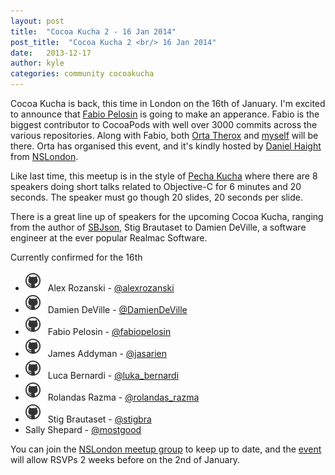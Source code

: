 ```yaml
---
layout: post
title:  "Cocoa Kucha 2 - 16 Jan 2014"
post_title:  "Cocoa Kucha 2 <br/> 16 Jan 2014"
date:   2013-12-17
author: kyle
categories: community cocoakucha
---
```


Cocoa Kucha is back, this time in London on the 16th of January. I'm excited to
announce that [Fabio Pelosin](https://twitter.com/fabiopelosin) is going to
make an apperance. Fabio is the biggest contributor to CocoaPods with well
over 3000 commits across the various repositories. Along with Fabio, both
[Orta Therox](https://twitter.com/orta) and [myself](https://twitter.com/kylefuller)
will be there. Orta has organised this event, and it's kindly hosted by
[Daniel Haight](https://twitter.com/daniel1of1) from [NSLondon](http://www.meetup.com/NSLondon/). 

<!-- more -->

Like last time, this meetup is in the style of [Pecha
Kucha](http://www.pechakucha.org/faq) where there are 8 speakers doing short
talks related to Objective-C for 6 minutes and 20 seconds. The speaker must go
though 20 slides, 20 seconds per slide.

There is a great line up of speakers for the upcoming Cocoa Kucha, ranging from
the author of [SBJson](http://cocoapods.org/?q=SBJSON), Stig Brautaset to
Damien DeVille, a software engineer at the ever popular Realmac Software.

Currently confirmed for the 16th

* [![perspx](/assets/blog_img/github_octokitty.png)](https://github.com/perspx/)  Alex Rozanski - [@alexrozanski](http://twitter.com/alexrozanski)
* [![ddeville](/assets/blog_img/github_octokitty.png)](https://github.com/ddeville/)   Damien DeVille - [@DamienDeVille](http://twitter.com/DamienDeVille)
* [![irrationalfab](/assets/blog_img/github_octokitty.png)](https://github.com/irrationalfab/)  Fabio Pelosin - [@fabiopelosin](http://twitter.com/fabiopelosin)
* [![jasarien](/assets/blog_img/github_octokitty.png)](https://github.com/jasarien/)  James Addyman - [@jasarien](http://twitter.com/jasarien)
* [![lukabernardi](/assets/blog_img/github_octokitty.png)](https://github.com/lukabernardi/)  Luca Bernardi - [@luka_bernardi](http://twitter.com/luka_bernardi)
* [![RolandasRazma](/assets/blog_img/github_octokitty.png)](https://github.com/RolandasRazma/)  Rolandas Razma - [@rolandas_razma](http://twitter.com/rolandas_razma)
* [![stig](/assets/blog_img/github_octokitty.png)](https://github.com/stig/)  Stig Brautaset -  [@stigbra](http://twitter.com/stigbra)
* Sally Shepard - [@mostgood](http://twitter.com/mostgood)

You can join the [NSLondon meetup group](http://www.meetup.com/NSLondon/) to
keep up to date, and the [event](http://www.meetup.com/NSLondon/events/155953132/)
will allow RSVPs 2 weeks before on the 2nd of January.

